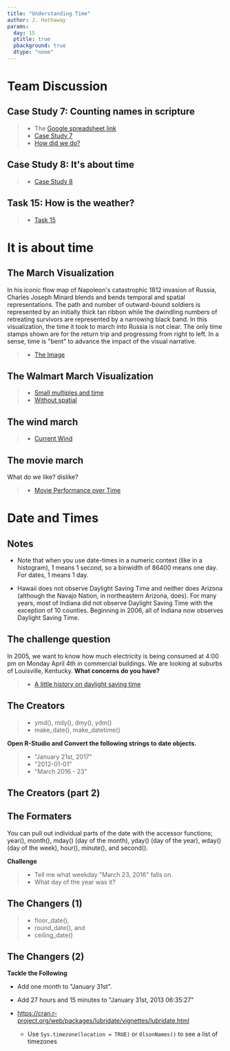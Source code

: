 ```yaml
---
title: "Understanding Time"
author: J. Hathaway
params:
  day: 15
  ptitle: true
  pbackground: true
  dtype: "none"
---
```













# Team Discussion



## Case Study 7: Counting names in scripture

> - The [Google spreadsheet link](https://docs.google.com/spreadsheets/d/1MQtkBWuxla9wITp0BzUTCjbmlvi9j9EiDLIXw7K3UBE/edit?usp=sharing)
> - [Case Study 7](https://byuistats.github.io/M335/weekly_projects/cs07_details.html)
> - [How did we do?](https://github.com/BYUI335/hathaway)




## Case Study 8: It's about time
> - [Case Study 8](https://byuistats.github.io/M335/weekly_projects/cs08_details.html)




## Task 15:  How is the weather?
> - [Task 15](https://byuistats.github.io/M335/class_tasks/task15_details.html)









# It is about time

## The March Visualization

In his iconic flow map of Napoleon's catastrophic 1812 invasion of Russia, Charles Joseph Minard blends and bends temporal and spatial representations. The path and number of outward-bound soldiers is represented by an initially thick tan ribbon while the dwindling numbers of retreating survivors are represented by a narrowing black band. In this visualization, the time it took to march into Russia is not clear. The only time stamps shown are for the return trip and progressing from right to left. In a sense, time is "bent" to advance the impact of the visual narrative.

> - [The Image](http://uxmag.com/sites/default/files/uploads/whitney-its-about-time/Minard.png)


## The Walmart March Visualization

> - [Small multiples and time](http://excelcharts.com/wp-content/uploads/2012/06/walmart-growth-micromaps1.png)
> - [Without spatial](http://excelcharts.com/wp-content/uploads/2012/06/walmart-reorderable-matrix.png)

## The wind march

> - [Current Wind](http://hint.fm/wind/)

## The movie march

What do we like? dislike?

> - [Movie Performance over Time](http://www.nytimes.com/interactive/2008/02/23/movies/20080223_REVENUE_GRAPHIC.html?_r=0)

# Date and Times

## Notes

- Note that when you use date-times in a numeric context (like in a histogram), 1 means 1 second, so a binwidth of 86400 means one day. For dates, 1 means 1 day.

- Hawaii does not observe Daylight Saving Time and neither does Arizona (although the Navajo Nation, in northeastern Arizona, does). For many years, most of Indiana did not observe Daylight Saving Time with the exception of 10 counties. Beginning in 2006, all of Indiana now observes Daylight Saving Time. 

## The challenge question

In 2005, we want to know how much electricity is being consumed at 4:00 pm on Monday April 4th in commercial buildings.  We are looking at suburbs of Louisville, Kentucky.  **What concerns do you have?**

> - [A little history on daylight saving time](https://www.msn.com/en-us/news/us/10-things-you-might-not-know-about-daylight-saving-time/ss-BBK4azQ#image=9)

## The Creators

> - ymd(), mdy(), dmy(), ydm()
> - make_date(), make_datetime()

**Open R-Studio and Convert the following strings to date objects.**

> - "January 21st, 2017"
> - "2012-01-01"
> - "March 2016 - 23"

## The Creators (part 2)





## The Formaters

You can pull out individual parts of the date with the accessor functions; year(), month(), mday() (day of the month), yday() (day of the year), wday() (day of the week), hour(), minute(), and second().

**Challenge**

> - Tell me what weekday "March 23, 2016" falls on.
> - What day of the year was it?

## The Changers (1)

> - floor_date(), 
> - round_date(), and 
> - ceiling_date()

## The Changers (2)

**Tackle the Following**
   
- Add one month to "January 31st".  
   


   
- Add 27 hours and 15 minutes to "January 31st, 2013 06:35:27" 
- https://cran.r-project.org/web/packages/lubridate/vignettes/lubridate.html
    - Use `Sys.timezone(location = TRUE)` or `OlsonNames()` to see a list of timezones





